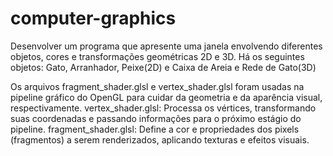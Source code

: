 # computer-graphics
Desenvolver um programa que apresente uma janela envolvendo diferentes objetos, cores e transformações geométricas 2D e 3D. Há os seguintes objetos: Gato, Arranhador, Peixe(2D) e Caixa de Areia e Rede de Gato(3D)


Os arquivos fragment_shader.glsl e vertex_shader.glsl foram usadas na pipeline gráfico do OpenGL para cuidar da geometria e da aparência visual, respectivamente.
    vertex_shader.glsl: Processa os vértices, transformando suas coordenadas e passando informações para o próximo estágio do pipeline.
    fragment_shader.glsl: Define a cor e propriedades dos pixels (fragmentos) a serem renderizados, aplicando texturas e efeitos visuais.
